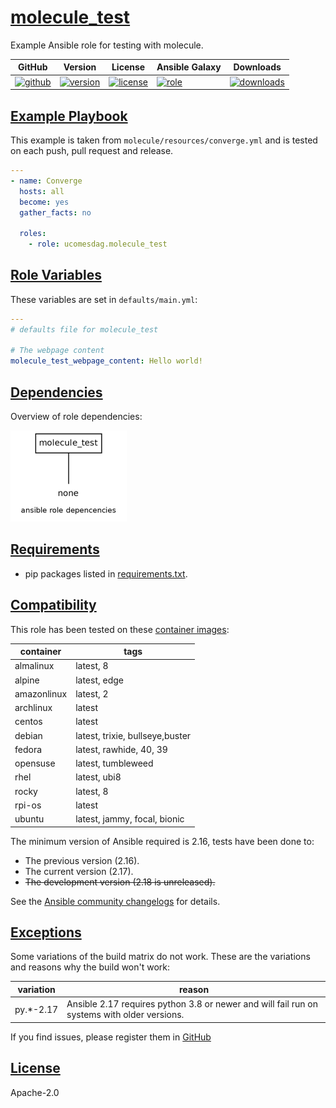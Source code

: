 # [molecule_test](#molecule_test)

Example Ansible role for testing with molecule.

| GitHub                               | Version                                 | License                                 | Ansible Galaxy                   | Downloads                               |
|--------------------------------------|-----------------------------------------|-----------------------------------------|----------------------------------|-----------------------------------------|
|[![github][github-badge]][github-link]|[![version][version-badge]][version-link]|[![license][license-badge]][license-link]|[![role][galaxy-badge]][galaxy-link]|[![downloads][download-badge]][download-link]|

[github-link]: https://github.com/ucomesdag/ansible-role-molecule_test/actions
[version-link]: https://github.com/ucomesdag/ansible-role-molecule_test/releases
[license-link]: https://github.com/ucomesdag/ansible-role-molecule_test/LICENSE
[galaxy-link]: https://galaxy.ansible.com/ui/standalone/roles/ucomesdag/molecule_test/
[download-link]: https://galaxy.ansible.com/ui/standalone/roles/ucomesdag/molecule_test/versions/


[github-badge]: https://github.com/ucomesdag/ansible-role-molecule_test/workflows/Ansible%20Molecule/badge.svg
[version-badge]: https://img.shields.io/github/v/release/ucomesdag/ansible-role-molecule_test?include_prereleases&label=Release
[license-badge]: https://img.shields.io/github/license/ucomesdag/ansible-role-molecule_test?label=License
[galaxy-badge]: https://img.shields.io/badge/Ansible-Galaxy-blue?style=flat&logo=ansible&logoColor=white&color=5bbcbf
[download-badge]: https://img.shields.io/ansible/role/d/ucomesdag/molecule_test?label=Role%20Downloads

## [Example Playbook](#example-playbook)

This example is taken from `molecule/resources/converge.yml` and is tested on each push, pull request and release.

```yaml
---
- name: Converge
  hosts: all
  become: yes
  gather_facts: no

  roles:
    - role: ucomesdag.molecule_test
```

## [Role Variables](#role-variables)

These variables are set in `defaults/main.yml`:

```yaml
---
# defaults file for molecule_test

# The webpage content
molecule_test_webpage_content: Hello world!
```

## [Dependencies](#dependencies)

Overview of role dependencies:

![dependencies](https://raw.githubusercontent.com/ucomesdag/ansible-role-molecule_test/png/requirements.png "Dependencies")

## [Requirements](#role-requirements)

- pip packages listed in [requirements.txt](https://github.com/ucomesdag/ansible-role-molecule_test/blob/master/requirements.txt).

## [Compatibility](#compatibility)

This role has been tested on these [container images](https://quay.io/user/ucomesdag):

|container      |tags                            |
|---------------|--------------------------------|
|almalinux      |latest, 8                       |
|alpine         |latest, edge                    |
|amazonlinux    |latest, 2                       |
|archlinux      |latest                          |
|centos         |latest                          |
|debian         |latest, trixie, bullseye,buster |
|fedora         |latest, rawhide, 40, 39         |
|opensuse       |latest, tumbleweed              |
|rhel           |latest, ubi8                    |
|rocky          |latest, 8                       |
|rpi-os         |latest                          |
|ubuntu         |latest, jammy, focal, bionic    |

The minimum version of Ansible required is 2.16, tests have been done to:

- The previous version (2.16).
- The current version (2.17).
- ~~The development version (2.18 is unreleased).~~

See the [Ansible community changelogs](https://docs.ansible.com/ansible/devel/reference_appendices/release_and_maintenance.html#ansible-community-changelogs) for details.

## [Exceptions](#exceptions)

Some variations of the build matrix do not work. These are the variations and reasons why the build won't work:

| variation | reason                                                                                      |
|-----------|---------------------------------------------------------------------------------------------|
| py.*-2.17 | Ansible 2.17 requires python 3.8 or newer and will fail run on systems with older versions. |


If you find issues, please register them in [GitHub](https://github.com/ucomesdag/ansible-role-molecule_test/issues)

## [License](#license)

Apache-2.0

